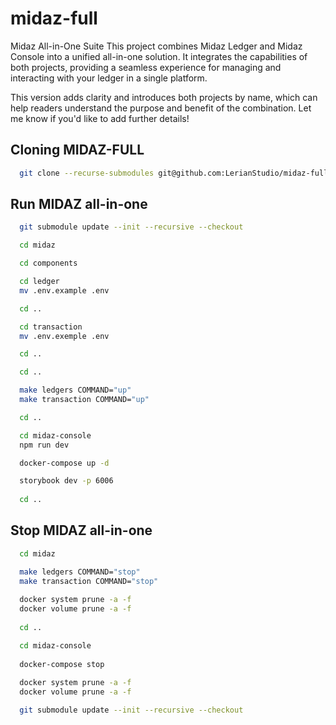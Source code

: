 # midaz-full

Midaz All-in-One Suite
This project combines Midaz Ledger and Midaz Console into a unified all-in-one solution. It integrates the capabilities of both projects, providing a seamless experience for managing and interacting with your ledger in a single platform.

This version adds clarity and introduces both projects by name, which can help readers understand the purpose and benefit of the combination. Let me know if you'd like to add further details!

## Cloning MIDAZ-FULL
```bash
  git clone --recurse-submodules git@github.com:LerianStudio/midaz-full.git
```

## Run MIDAZ all-in-one
```bash
  git submodule update --init --recursive --checkout

  cd midaz

  cd components

  cd ledger
  mv .env.example .env

  cd ..

  cd transaction
  mv .env.exemple .env

  cd ..

  cd ..

  make ledgers COMMAND="up"
  make transaction COMMAND="up"

  cd ..

  cd midaz-console
  npm run dev

  docker-compose up -d

  storybook dev -p 6006
  
  cd ..
```

## Stop MIDAZ all-in-one
```bash
  cd midaz

  make ledgers COMMAND="stop"
  make transaction COMMAND="stop"
  
  docker system prune -a -f
  docker volume prune -a -f
  
  cd ..

  cd midaz-console
  
  docker-compose stop
  
  docker system prune -a -f
  docker volume prune -a -f

  git submodule update --init --recursive --checkout
```
